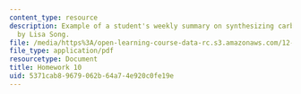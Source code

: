 ```yaml
---
content_type: resource
description: Example of a student's weekly summary on synthesizing carbonates, written
  by Lisa Song.
file: /media/https%3A/open-learning-course-data-rc.s3.amazonaws.com/12-085-seminar-in-environmental-science-spring-2008/5371cab89679062b64a74e920c0fe19e_song_w11.pdf
file_type: application/pdf
resourcetype: Document
title: Homework 10
uid: 5371cab8-9679-062b-64a7-4e920c0fe19e
---
```

